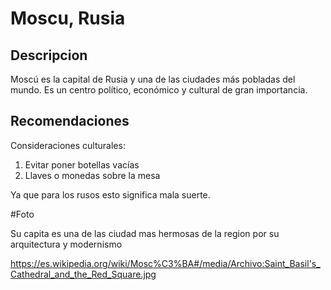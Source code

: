 # Moscu, Rusia

## Descripcion 

Moscú es la capital de Rusia y una de las ciudades más pobladas del mundo. 
Es un centro político, económico y cultural de gran importancia.

## Recomendaciones 

Consideraciones culturales: 

1. Evitar poner botellas vacías 
2. Llaves o monedas sobre la mesa 

Ya que para los rusos esto significa mala suerte. 

#Foto 

Su capita es una de las ciudad mas hermosas de la region por su arquitectura y modernismo 

https://es.wikipedia.org/wiki/Mosc%C3%BA#/media/Archivo:Saint_Basil's_Cathedral_and_the_Red_Square.jpg 




